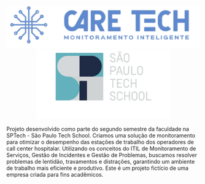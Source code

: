 <div align="center">
  <img src="https://raw.githubusercontent.com/CareTech0/.github/main/logoazul%201.png" width="550em">
  <img src="https://raw.githubusercontent.com/CareTech0/.github/main/sptech_logo_negativa_1.png" width="350em">
</div>

<p>Projeto desenvolvido como parte do segundo semestre da faculdade na SPTech - São Paulo Tech School. Criamos uma solução de monitoramento para otimizar o desempenho das estações de trabalho dos operadores de call center hospitalar. Utilizando os conceitos do ITIL de Monitoramento de Serviços, Gestão de Incidentes e Gestão de Problemas, buscamos resolver problemas de lentidão, travamentos e distrações, garantindo um ambiente de trabalho mais eficiente e produtivo. Este é um projeto fictício de uma empresa criada para fins acadêmicos.</p>
